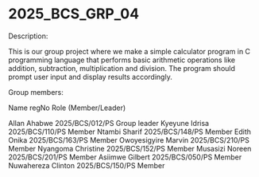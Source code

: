 # 2025_BCS_GRP_04

Description:

This is our group project where we make a simple calculator program in C programming language that performs
basic arithmetic operations like addition, subtraction, multiplication and division. The program should
prompt user input and display results accordingly.



Group members:

Name				regNo				Role (Member/Leader)

Allan Ahabwe		   2025/BCS/012/PS			   Group leader
Kyeyune Idrisa		   2025/BCS/110/PS			      Member
Ntambi Sharif		   2025/BCS/148/PS			      Member
Edith Onika		   2025/BCS/163/PS			      Member
Owoyesigyire Marvin	   2025/BCS/210/PS			      Member
Nyangoma Christine	   2025/BCS/152/PS			      Member
Musasizi Noreen		   2025/BCS/201/PS			      Member
Asiimwe Gilbert		   2025/BCS/050/PS			      Member
Nuwahereza Clinton	   2025/BCS/150/PS			      Member